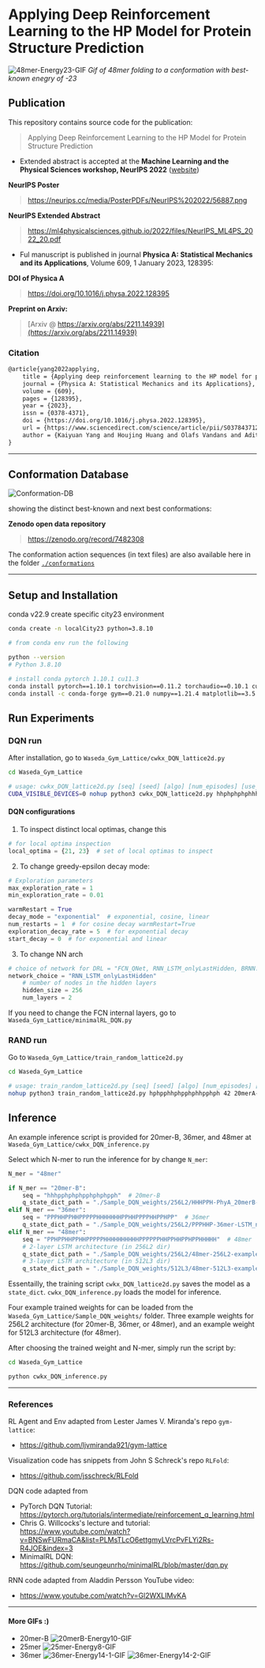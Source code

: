 # Applying Deep Reinforcement Learning to the HP Model for Protein Structure Prediction

![48mer-Energy23-GIF](./48mer_E23.gif)
_Gif of 48mer folding to a conformation with best-known enegry of -23_

## Publication

This repository contains source code for the publication:
> Applying Deep Reinforcement Learning to the HP Model for Protein Structure Prediction

- Extended abstract is accepted at the **Machine Learning and the Physical Sciences workshop, NeurIPS 2022** ([website](https://ml4physicalsciences.github.io/2022/))

**NeurIPS Poster**
> https://neurips.cc/media/PosterPDFs/NeurIPS%202022/56887.png

**NeurIPS Extended Abstract**
> https://ml4physicalsciences.github.io/2022/files/NeurIPS_ML4PS_2022_20.pdf

- Ful manuscript is published in journal **Physica A: Statistical Mechanics and its Applications**, Volume 609, 1 January 2023, 128395:

**DOI of Physica A**
> https://doi.org/10.1016/j.physa.2022.128395

**Preprint on Arxiv:**
> [Arxiv @ https://arxiv.org/abs/2211.14939](https://arxiv.org/abs/2211.14939)

### Citation

```latex
@article{yang2022applying,
    title = {Applying deep reinforcement learning to the HP model for protein structure prediction},
    journal = {Physica A: Statistical Mechanics and its Applications},
    volume = {609},
    pages = {128395},
    year = {2023},
    issn = {0378-4371},
    doi = {https://doi.org/10.1016/j.physa.2022.128395},
    url = {https://www.sciencedirect.com/science/article/pii/S0378437122009530},
    author = {Kaiyuan Yang and Houjing Huang and Olafs Vandans and Adithya Murali and Fujia Tian and Roland H.C. Yap and Liang Dai}
}
```

---

## Conformation Database

![Conformation-DB](./conf_db.png)

showing the distinct best-known and next best conformations:

**Zenodo open data repository**
> https://zenodo.org/record/7482308

The conformation action sequences (in text files) are also available here in the folder [`./conformations`](./conformations)

---
## Setup and Installation

conda v22.9 create specific city23 environment

```sh
conda create -n localCity23 python=3.8.10

# from conda env run the following

python --version
# Python 3.8.10

# install conda pytorch 1.10.1 cu11.3
conda install pytorch==1.10.1 torchvision==0.11.2 torchaudio==0.10.1 cudatoolkit=11.3 -c pytorch -c conda-forge
conda install -c conda-forge gym==0.21.0 numpy==1.21.4 matplotlib==3.5.0 scikit-learn==1.0.1 scipy==1.7.3 prettytable==2.4.0
```

## Run Experiments

### DQN run

After installation, go to `Waseda_Gym_Lattice/cwkx_DQN_lattice2d.py`

```sh
cd Waseda_Gym_Lattice

# usage: cwkx_DQN_lattice2d.py [seq] [seed] [algo] [num_episodes] [use_early_stop]..
CUDA_VISIBLE_DEVICES=0 nohup python3 cwkx_DQN_lattice2d.py hhphphphphhhhphppphppphpppphppphppphphhhhphphphphh 42 50mer-DQN-Seed42-600K 600000 0 &
```

#### DQN configurations

1. To inspect distinct local optimas, change this
```py
# for local optima inspection
local_optima = {21, 23}  # set of local optimas to inspect
```

2. To change greedy-epsilon decay mode:
```py
# Exploration parameters
max_exploration_rate = 1
min_exploration_rate = 0.01

warmRestart = True
decay_mode = "exponential"  # exponential, cosine, linear
num_restarts = 1  # for cosine decay warmRestart=True
exploration_decay_rate = 5  # for exponential decay
start_decay = 0  # for exponential and linear
```

3. To change NN arch
```py
# choice of network for DRL = "FCN_QNet, RNN_LSTM_onlyLastHidden, BRNN..."
network_choice = "RNN_LSTM_onlyLastHidden"
    # number of nodes in the hidden layers
    hidden_size = 256
    num_layers = 2
```
If you need to change the FCN internal layers, go to `Waseda_Gym_Lattice/minimalRL_DQN.py`

### RAND run

Go to `Waseda_Gym_Lattice/train_random_lattice2d.py`

```sh
cd Waseda_Gym_Lattice

# usage: train_random_lattice2d.py [seq] [seed] [algo] [num_episodes] [use_early_stop]...
nohup python3 train_random_lattice2d.py hphpphhphpphphhpphph 42 20merA-RAND-Seed42-100K 100000 0 &
```

## Inference

An example inference script is provided for 20mer-B, 36mer, and 48mer at `Waseda_Gym_Lattice/cwkx_DQN_inference.py`

Select which N-mer to run the inference for by change `N_mer`:
```py
N_mer = "48mer"

if N_mer == "20mer-B":
    seq = "hhhpphphphpphphphpph"  # 20mer-B
    q_state_dict_path = "./Sample_DQN_weights/256L2/HHHPPH-PhyA_20merB-LSTM_noTrap_noES-1991-100K-seed1991-100000epi-state_dict.pth"
elif N_mer == "36mer":
    seq = "PPPHHPPHHPPPPPHHHHHHHPPHHPPPPHHPPHPP"  # 36mer
    q_state_dict_path = "./Sample_DQN_weights/256L2/PPPHHP-36mer-LSTM_noTrap_noES-1991-500K-seed1991-500000epi-state_dict.pth"
elif N_mer == "48mer":
    seq = "PPHPPHHPPHHPPPPPHHHHHHHHHHPPPPPPHHPPHHPPHPPHHHHH"  # 48mer
    # 2-layer LSTM architecture (in 256L2 dir)
    q_state_dict_path = "./Sample_DQN_weights/256L2/48mer-256L2-example-state_dict.pth"
    # 3-layer LSTM architecture (in 512L3 dir)
    q_state_dict_path = "./Sample_DQN_weights/512L3/48mer-512L3-example-state_dict.pth"
```
Essentailly, the training script `cwkx_DQN_lattice2d.py` saves the model as a `state_dict`.
`cwkx_DQN_inference.py` loads the model for inference.

Four example trained weights for can be loaded from the `Waseda_Gym_Lattice/Sample_DQN_weights/` folder. Three example weights for 256L2 architecture (for 20mer-B, 36mer, or 48mer), and an example weight for 512L3 architecture (for 48mer).

After choosing the trained weight and N-mer, simply run the script by:
```bash
cd Waseda_Gym_Lattice

python cwkx_DQN_inference.py
```


---

### References

RL Agent and Env adapted from Lester James V. Miranda's repo `gym-lattice`:
- https://github.com/ljvmiranda921/gym-lattice

Visualization code has snippets from John S Schreck's repo `RLFold`:
- https://github.com/jsschreck/RLFold

DQN code adapted from
- PyTorch DQN Tutorial: https://pytorch.org/tutorials/intermediate/reinforcement_q_learning.html
- Chris G. Willcocks's lecture and tutorial: https://www.youtube.com/watch?v=BNSwFURmaCA&list=PLMsTLcO6ettgmyLVrcPvFLYi2Rs-R4JOE&index=3
- MinimalRL DQN: https://github.com/seungeunrho/minimalRL/blob/master/dqn.py

RNN code adapted from Aladdin Persson YouTube video:
- https://www.youtube.com/watch?v=Gl2WXLIMvKA

<!-- ## Misc

The related work by Jafari et al. 2020 was not compared over integrity concerns. Please see **the PubPeer entry**: https://pubpeer.com/publications/E61AA803C8CB422EC4C05A6C39D87E -->

---
#### More GIFs :)

* 20mer-B
![20merB-Energy10-GIF](./20mer-B_E10.gif)
* 25mer
![25mer-Energy8-GIF](./25mer_E8.gif)
* 36mer
![36mer-Energy14-1-GIF](./36mer_E14_1.gif)
![36mer-Energy14-2-GIF](./36mer_E14_2.gif)

